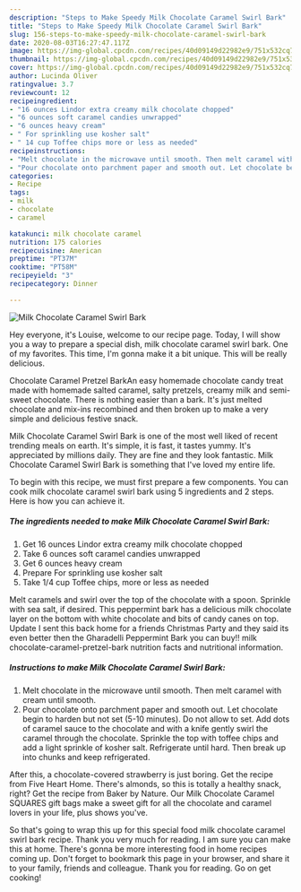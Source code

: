 ```yaml
---
description: "Steps to Make Speedy Milk Chocolate Caramel Swirl Bark"
title: "Steps to Make Speedy Milk Chocolate Caramel Swirl Bark"
slug: 156-steps-to-make-speedy-milk-chocolate-caramel-swirl-bark
date: 2020-08-03T16:27:47.117Z
image: https://img-global.cpcdn.com/recipes/40d09149d22982e9/751x532cq70/milk-chocolate-caramel-swirl-bark-recipe-main-photo.jpg
thumbnail: https://img-global.cpcdn.com/recipes/40d09149d22982e9/751x532cq70/milk-chocolate-caramel-swirl-bark-recipe-main-photo.jpg
cover: https://img-global.cpcdn.com/recipes/40d09149d22982e9/751x532cq70/milk-chocolate-caramel-swirl-bark-recipe-main-photo.jpg
author: Lucinda Oliver
ratingvalue: 3.7
reviewcount: 12
recipeingredient:
- "16 ounces Lindor extra creamy milk chocolate chopped"
- "6 ounces soft caramel candies unwrapped"
- "6 ounces heavy cream"
- " For sprinkling use kosher salt"
- " 14 cup Toffee chips more or less as needed"
recipeinstructions:
- "Melt chocolate in the microwave until smooth. Then melt caramel with cream until smooth."
- "Pour chocolate onto parchment paper and smooth out. Let chocolate begin to harden but not set (5-10 minutes). Do not allow to set. Add dots of caramel sauce to the chocolate and with a knife gently swirl the caramel through the chocolate. Sprinkle the top with toffee chips and add a light sprinkle of kosher salt. Refrigerate until hard. Then break up into chunks and keep refrigerated."
categories:
- Recipe
tags:
- milk
- chocolate
- caramel

katakunci: milk chocolate caramel 
nutrition: 175 calories
recipecuisine: American
preptime: "PT37M"
cooktime: "PT58M"
recipeyield: "3"
recipecategory: Dinner

---
```



![Milk Chocolate Caramel Swirl Bark](https://img-global.cpcdn.com/recipes/40d09149d22982e9/751x532cq70/milk-chocolate-caramel-swirl-bark-recipe-main-photo.jpg)

Hey everyone, it's Louise, welcome to our recipe page. Today, I will show you a way to prepare a special dish, milk chocolate caramel swirl bark. One of my favorites. This time, I'm gonna make it a bit unique. This will be really delicious.

Chocolate Caramel Pretzel BarkAn easy homemade chocolate candy treat made with homemade salted caramel, salty pretzels, creamy milk and semi-sweet chocolate. There is nothing easier than a bark. It&#39;s just melted chocolate and mix-ins recombined and then broken up to make a very simple and delicious festive snack.

Milk Chocolate Caramel Swirl Bark is one of the most well liked of recent trending meals on earth. It's simple, it is fast, it tastes yummy. It's appreciated by millions daily. They are fine and they look fantastic. Milk Chocolate Caramel Swirl Bark is something that I've loved my entire life.


To begin with this recipe, we must first prepare a few components. You can cook milk chocolate caramel swirl bark using 5 ingredients and 2 steps. Here is how you can achieve it.

<!--inarticleads1-->

##### The ingredients needed to make Milk Chocolate Caramel Swirl Bark:

1. Get 16 ounces Lindor extra creamy milk chocolate chopped
1. Take 6 ounces soft caramel candies unwrapped
1. Get 6 ounces heavy cream
1. Prepare  For sprinkling use kosher salt
1. Take  1/4 cup Toffee chips, more or less as needed


Melt caramels and swirl over the top of the chocolate with a spoon. Sprinkle with sea salt, if desired. This peppermint bark has a delicious milk chocolate layer on the bottom with white chocolate and bits of candy canes on top. Update I sent this back home for a friends Christmas Party and they said its even better then the Gharadelli Peppermint Bark you can buy!! milk chocolate-caramel-pretzel-bark nutrition facts and nutritional information. 

<!--inarticleads2-->

##### Instructions to make Milk Chocolate Caramel Swirl Bark:

1. Melt chocolate in the microwave until smooth. Then melt caramel with cream until smooth.
1. Pour chocolate onto parchment paper and smooth out. Let chocolate begin to harden but not set (5-10 minutes). Do not allow to set. Add dots of caramel sauce to the chocolate and with a knife gently swirl the caramel through the chocolate. Sprinkle the top with toffee chips and add a light sprinkle of kosher salt. Refrigerate until hard. Then break up into chunks and keep refrigerated.


After this, a chocolate-covered strawberry is just boring. Get the recipe from Five Heart Home. There&#39;s almonds, so this is totally a healthy snack, right? Get the recipe from Baker by Nature. Our Milk Chocolate Caramel SQUARES gift bags make a sweet gift for all the chocolate and caramel lovers in your life, plus shows you&#39;ve. 

So that's going to wrap this up for this special food milk chocolate caramel swirl bark recipe. Thank you very much for reading. I am sure you can make this at home. There's gonna be more interesting food in home recipes coming up. Don't forget to bookmark this page in your browser, and share it to your family, friends and colleague. Thank you for reading. Go on get cooking!
